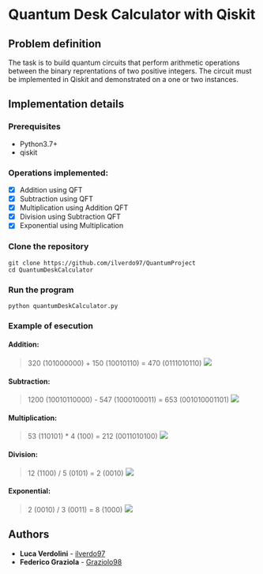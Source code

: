 # Quantum Desk Calculator with Qiskit

## Problem definition
The task is to build quantum circuits that perform arithmetic operations between the binary reprentations of two positive integers.
The circuit must be implemented in Qiskit and demonstrated on a one or two instances.

## Implementation details
### Prerequisites
- Python3.7+
- qiskit

### Operations implemented:
- [x] Addition using QFT
- [x] Subtraction using QFT
- [x] Multiplication using Addition QFT
- [x] Division using Subtraction QFT
- [x] Exponential using Multiplication

### Clone the repository
```
git clone https://github.com/ilverdo97/QuantumProject
cd QuantumDeskCalculator
```

### Run the program
```
python quantumDeskCalculator.py
```

### Example of esecution
#### Addition:
> 320 (101000000) + 150 (10010110) = 470 (0111010110)
![](https://i.imgur.com/cf8xpIX.png)
#### Subtraction:
> 1200 (10010110000) - 547 (1000100011) = 653 (001010001101)
![](https://i.imgur.com/N7upjvD.png)
#### Multiplication:
> 53 (110101) * 4 (100) = 212 (0011010100)
![](https://i.imgur.com/j6Y99So.png)
#### Division:
> 12 (1100) / 5 (0101) = 2 (0010)
![](https://i.imgur.com/Qgg1ebh.png)
#### Exponential:
> 2 (0010) / 3 (0011) = 8 (1000)
![](https://i.imgur.com/Qgg1ebh.png)

## Authors
* **Luca Verdolini** - [ilverdo97](https://github.com/ilverdo97)
* **Federico Graziola** - [Graziolo98](https://github.com/Graziolo98)
